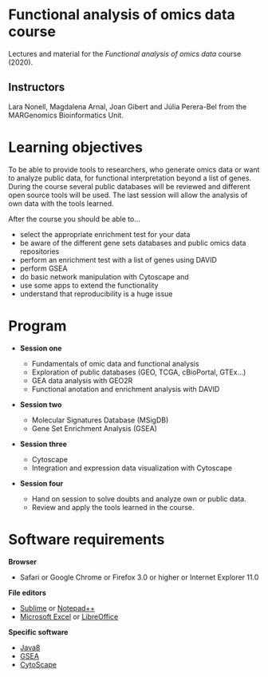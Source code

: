 # Functional analysis of omics data course

Lectures and material for the *Functional analysis of omics data* course (2020).

## Instructors

Lara Nonell, Magdalena Arnal, Joan Gibert and Júlia Perera-Bel from the MARGenomics Bioinformatics Unit.


# Learning objectives

To be able to provide tools to researchers, who generate omics data or want to analyze public data, for functional interpretation beyond a list of genes. During the course several public databases will be reviewed and different open source tools will be used. The last session will allow the analysis of own data with the tools learned.

After the course you should be able to...

* select the appropriate enrichment test for your data
* be aware of the different gene sets databases and public omics data repositories
* perform an enrichment test with a list of genes using DAVID
* perform GSEA
* do basic network manipulation with Cytoscape and
* use some apps to extend the functionality
* understand that reproducibility is a huge issue


# Program


* **Session one**
	* Fundamentals of omic data and functional analysis
	* Exploration of public databases (GEO, TCGA, cBioPortal, GTEx...)
	* GEA data analysis with GEO2R
	* Functional anotation and enrichment analysis with DAVID
	
* **Session two**
	* Molecular Signatures Database (MSigDB)
	* Gene Set Enrichment Analysis (GSEA)

* **Session three**
	* Cytoscape
	* Integration and expression data visualization with Cytoscape
	
* **Session four**
	* Hand on session to solve doubts and analyze own or public data. 
	* Review and apply the tools learned in the course.
	
	
# Software requirements

**Browser**
* Safari or Google Chrome or Firefox 3.0 or higher or Internet Explorer 11.0

**File editors**
* [Sublime](https://www.sublimetext.com/3) or [Notepad++](https://notepad-plus-plus.org/downloads/)
* [Microsoft Excel](https://www.libreoffice.org/) or [LibreOffice](https://www.openoffice.org/es/download/)

**Specific software**
* [Java8](https://www.java.com/es/download/)
* [GSEA](https://www.gsea-msigdb.org/gsea/downloads.jsp)
* [CytoScape](https://cytoscape.org/)


